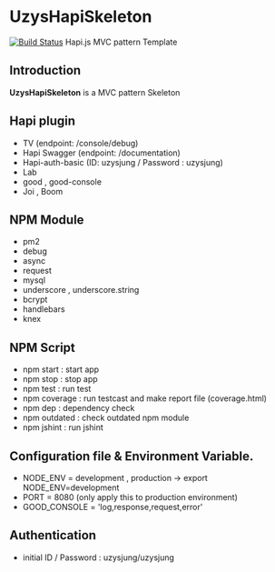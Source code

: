 # UzysHapiSkeleton
[![Build Status](https://travis-ci.org/uzysjung/UzysHapiSkeleton.svg?branch=master)](https://travis-ci.org/uzysjung/UzysHapiSkeleton)
Hapi.js MVC pattern Template

## Introduction
**UzysHapiSkeleton** is a MVC pattern Skeleton

## Hapi plugin
- TV (endpoint: /console/debug)
- Hapi Swagger (endpoint: /documentation)
- Hapi-auth-basic (ID: uzysjung / Password : uzysjung)
- Lab
- good , good-console
- Joi , Boom
 
## NPM Module
- pm2
- debug
- async
- request
- mysql
- underscore , underscore.string
- bcrypt
- handlebars
- knex

## NPM Script
- npm start : start app
- npm stop : stop app
- npm test : run test
- npm coverage : run testcast and make report file (coverage.html)
- npm dep : dependency check
- npm outdated : check outdated npm module
- npm jshint : run jshint

## Configuration file & Environment Variable.
- NODE_ENV = development , production -> export NODE_ENV=development
- PORT = 8080 (only apply this to production environment)
- GOOD_CONSOLE = 'log,response,request,error'

## Authentication
- initial ID / Password : uzysjung/uzysjung
